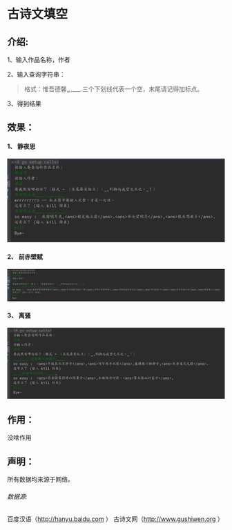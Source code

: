 # 古诗文填空

介绍:
---
1、输入作品名称，作者  

2、输入查询字符串：
> 格式：惟吾德馨,___,___,___.三个下划线代表一个空，末尾请记得加标点。      

3、得到结果

效果：
---
#### 1、 静夜思  

![github](https://github.com/HYY-yu/AncientPoetryFillBlank/blob/master/img/jingyesi.png)  

#### 2、 前赤壁赋

![github](https://github.com/HYY-yu/AncientPoetryFillBlank/blob/master/img/qianchibifu.png)  

#### 3、 离骚

![github](https://github.com/HYY-yu/AncientPoetryFillBlank/blob/master/img/lisao.png)

作用：
---
没啥作用


声明：
---
所有数据均来源于网络。

###### 数据源:
百度汉语（http://hanyu.baidu.com ）
古诗文网（http://www.gushiwen.org ）
